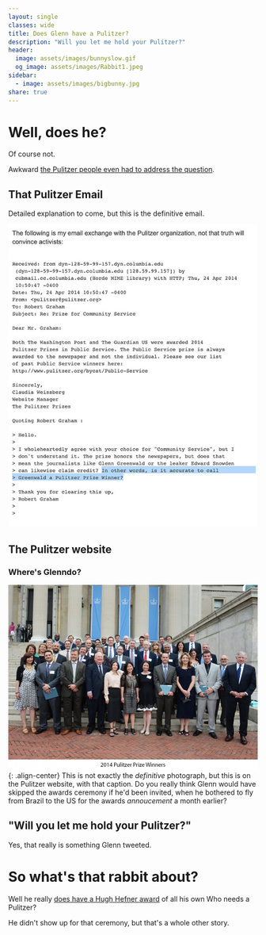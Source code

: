 ```yaml
---
layout: single
classes: wide
title: Does Glenn have a Pulitzer?
description: "Will you let me hold your Pulitzer?"
header:
  image: assets/images/bunnyslow.gif
  og_image: assets/images/Rabbit1.jpeg
sidebar:
  - image: assets/images/bigbunny.jpg
share: true
---
```


# Well, does he?

Of course not. 

Awkward [the Pulitzer people even had to address the question](https://blog.erratasec.com/2014/04/no-glenn-greenwald-did-not-win-pulitzer.html#.YLhmeS1Q3UJ). 

## That Pulitzer Email

Detailed explanation to come, but this is the definitive email.

![email](assets/images/Pulitzers.jpg)

## The Pulitzer website

### Where's Glenndo?

![Pulitzer winners 2014](assets/images/2014groupphoto1290.jpg){: .align-center}
This is not exactly the *definitive* photograph, but this is on the Pulitzer website, with that caption.
Do you really think Glenn would have skipped the awards ceremony if he'd been invited, when he bothered to fly from Brazil to the US for the awards _annoucement_ a month earlier?

## "Will you let me hold your Pulitzer?"

Yes, that really is something Glenn tweeted.

# So what's that rabbit about?

Well he really [does have a Hugh Hefner award](https://www.usnews.com/news/blogs/washington-whispers/2014/05/21/glenn-greenwald-accepts-hugh-hefner-award-for-journalism) of all his own
Who needs a Pulitzer?

He didn't show up for that ceremony, but that's a whole other story.


